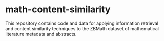 # math-content-similarity

This repository contains code and data for applying information retrieval and content similarity techniques to the ZBMath dataset of mathematical literature metadata and abstracts.
